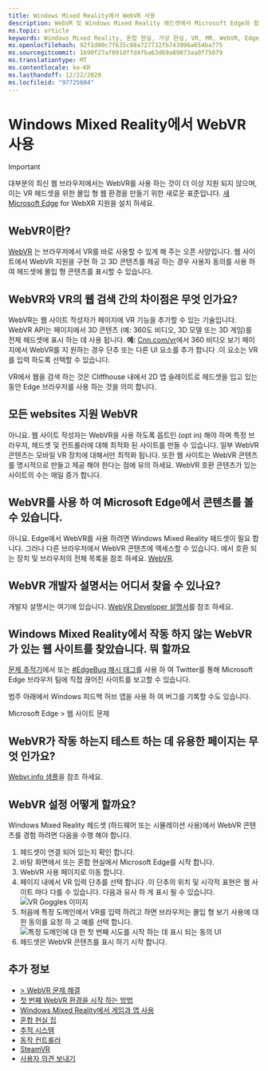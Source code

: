 ```yaml
---
title: Windows Mixed Reality에서 WebVR 사용
description: WebVR 및 Windows Mixed Reality 헤드셋에서 Microsoft Edge와 함께 사용 하는 방법을 설명 합니다.
ms.topic: article
keywords: Windows Mixed Reality, 혼합 현실, 가상 현실, VR, MR, WebVR, Edge, Microsoft Edge, 웹 검색
ms.openlocfilehash: 92f1d00c7f635c88a727732fb743996a654ba775
ms.sourcegitcommit: 1b90f27af091dffd4fba63d69a89873aa0f75079
ms.translationtype: MT
ms.contentlocale: ko-KR
ms.lasthandoff: 12/22/2020
ms.locfileid: "97725604"
---
```

# <a name="using-webvr-with-windows-mixed-reality"></a>Windows Mixed Reality에서 WebVR 사용

>[!IMPORTANT]
>대부분의 최신 웹 브라우저에서는 WebVR를 사용 하는 것이 더 이상 지원 되지 않으며,이는 VR 헤드셋을 위한 몰입 형 웹 환경을 만들기 위한 새로운 표준입니다. [새 Microsoft Edge](using-microsoft-edge.md) for WebXR 지원을 설치 하세요.

## <a name="what-is-webvr"></a>WebVR이란?

[WebVR](https://webvr.info) 는 브라우저에서 VR를 바로 사용할 수 있게 해 주는 오픈 사양입니다. 웹 사이트에서 WebVR 지원을 구현 하 고 3D 콘텐츠를 제공 하는 경우 사용자 동의를 사용 하 여 헤드셋에 몰입 형 콘텐츠를 표시할 수 있습니다.

## <a name="what-is-the-difference-between-webvr-and-browsing-the-web-in-vr"></a>WebVR와 VR의 웹 검색 간의 차이점은 무엇 인가요?

WebVR는 웹 사이트 작성자가 페이지에 VR 기능을 추가할 수 있는 기술입니다. WebVR API는 페이지에서 3D 콘텐츠 (예: 360도 비디오, 3D 모델 또는 3D 게임)를 전체 헤드셋에 표시 하는 데 사용 됩니다. **예:** [Cnn.com/vr](http://cnn.com/vr)에서 360 비디오 보기 페이지에서 WebVR를 지 원하는 경우 단추 또는 다른 UI 요소를 추가 합니다 .이 요소는 VR를 입력 하도록 선택할 수 있습니다.

VR에서 웹을 검색 하는 것은 Cliffhouse 내에서 2D 앱 슬레이트로 헤드셋을 입고 있는 동안 Edge 브라우저를 사용 하는 것을 의미 합니다.

## <a name="do-all-websites-support-webvr"></a>모든 websites 지원 WebVR

아니요. 웹 사이트 작성자는 WebVR을 사용 하도록 옵트인 (opt in) 해야 하며 특정 브라우저, 헤드셋 및 컨트롤러에 대해 최적화 된 사이트를 만들 수 있습니다. 일부 WebVR 콘텐츠는 모바일 VR 장치에 대해서만 최적화 됩니다. 또한 웹 사이트는 WebVR 콘텐츠를 명시적으로 만들고 제공 해야 한다는 점에 유의 하세요. WebVR 호환 콘텐츠가 있는 사이트의 수는 매일 증가 합니다.

## <a name="can-i-use-my-viveoculus-etc-to-view-webvr-content-in-microsoft-edge"></a>WebVR를 사용 하 여 Microsoft Edge에서 콘텐츠를 볼 수 있습니다.

아니요. Edge에서 WebVR를 사용 하려면 Windows Mixed Reality 헤드셋이 필요 합니다. 그러나 다른 브라우저에서 WebVR 콘텐츠에 액세스할 수 있습니다. 에서 호환 되는 장치 및 브라우저의 전체 목록을 참조 하세요. [WebVR](http://webvr.rocks/).

## <a name="where-can-i-find-the-webvr-developer-documentation"></a>WebVR 개발자 설명서는 어디서 찾을 수 있나요?

개발자 설명서는 여기에 있습니다. [WebVR Developer 설명서](https://docs.microsoft.com/microsoft-edge/webvr/)를 참조 하세요.

## <a name="ive-found-a-website-with-webvr-that-doesnt-work-in-windows-mixed-reality-what-do-i-do"></a>Windows Mixed Reality에서 작동 하지 않는 WebVR가 있는 웹 사이트를 찾았습니다. 뭐 할까요

[문제 추적기](https://developer.microsoft.com/en-us/microsoft-edge/platform/issues/)에서 또는 [#EdgeBug 해시 태그](https://blogs.windows.com/msedgedev/2016/08/11/edgebug-twitter/)를 사용 하 여 Twitter를 통해 Microsoft Edge 브라우저 팀에 직접 끊어진 사이트를 보고할 수 있습니다.

범주 아래에서 Windows 피드백 허브 앱을 사용 하 여 버그를 기록할 수도 있습니다.

Microsoft Edge > 웹 사이트 문제

## <a name="what-is-a-good-page-to-test-if-webvr-is-working"></a>WebVR가 작동 하는지 테스트 하는 데 유용한 페이지는 무엇 인가요?

[Webvr.info 샘플](http://webvr.info/samples/XX-vr-controllers.html)을 참조 하세요.

## <a name="how-do-i-set-up-webvr"></a>WebVR 설정 어떻게 할까요?

Windows Mixed Reality 헤드셋 (하드웨어 또는 시뮬레이션 사용)에서 WebVR 콘텐츠를 경험 하려면 다음을 수행 해야 합니다.

1. 헤드셋이 연결 되어 있는지 확인 합니다.
2. 바탕 화면에서 또는 혼합 현실에서 Microsoft Edge를 시작 합니다.
3. WebVR 사용 페이지로 이동 합니다.
4. 페이지 내에서 VR 입력 단추를 선택 합니다 .이 단추의 위치 및 시각적 표현은 웹 사이트 마다 다를 수 있습니다. 다음과 유사 하 게 표시 될 수 있습니다. \
   ![VR Goggles 이미지](images/75px-enter-vr.png)
5. 처음에 특정 도메인에서 VR를 입력 하려고 하면 브라우저는 몰입 형 보기 사용에 대 한 동의를 요청 하 고 예를 선택 합니다. ![특정 도메인에 대 한 첫 번째 시도를 시작 하는 데 표시 되는 동의 UI](images/1053px-Webvr-consent-ui.png)
6. 헤드셋은 WebVR 콘텐츠를 표시 하기 시작 합니다.

## <a name="see-also"></a>추가 정보

* [> WebVR 문제 해결](webvr-questions.md)
* [첫 번째 WebVR 환경을 시작 하는 방법](using-games-and-apps-in-windows-mixed-reality.md#how-to-get-into-your-first-webvr-experience)
* [Windows Mixed Reality에서 게임과 앱 사용](using-games-and-apps-in-windows-mixed-reality.md)
* [혼합 현실 집](your-mixed-reality-home.md)
* [추적 시스템](tracking-system.md)
* [동작 컨트롤러](controllers-in-wmr.md)
* [SteamVR](using-steamvr-with-windows-mixed-reality.md)
* [사용자 의견 보내기](filing-feedback.md)
